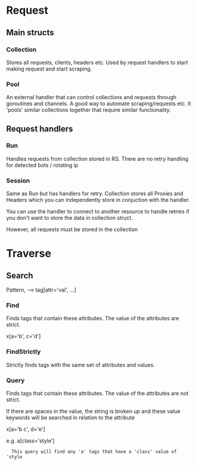 # Request

## Main structs

### Collection

Stores all requests, clients, headers etc. Used by request handlers to start making request and start scraping.


### Pool

An external handler that can control collections and requests through goroutines and channels. A good way to automate scraping/requests etc. It 'pools' similar collections together that require similar functionality.


## Request handlers

### Run

Handles requests from collection stored in RS. There are no retry handling for detected bots / rotating ip

### Session

Same as Run but has handlers for retry. Collection stores all Proxies and Headers which you can independently store in conjuction with the handler. 

You can use the handler to connect to another resource to handle retries if you don't want to store the data in collection struct.

However, all requests must be stored in the collection



# Traverse

## Search

Pattern, --> tag[attr='val', ...]

### Find

Finds tags that contain these attributes. The value of the attributes are strict.

x[a='b', c='d']


### FindStrictly

Strictly finds tags with the same set of attributes and values.

### Query

Finds tags that contain these attributes. The value of the attributes are not strict.

If there are spaces in the value, the string is broken up and these value keywords will be searched in relation to the attribute

x[a='b c', d='e']

e.g. <a class="style style1">
      a[class='style']

      This query will find any 'a' tags that have a 'class' value of 'style

